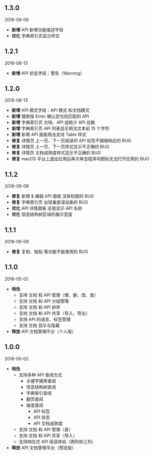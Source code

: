 ## 1.3.0

2018-09-08

- **新增** API 新增功能描述字段
- **优化** 字典索引页显示样式

## 1.2.1

2018-08-13

- **新增** API 状态字段：警告（Warning）

## 1.2.0

2018-08-13

- **新增** API 模式字段：API 模式 和文档模式
- **新增** 搜索按 Enter 确认定位到匹配的 API
- **新增** 字典索引页 文档、API 组统计 API 总数
- **新增** 字典索引页 API 列表显示用法文本前 15 个字符
- **新增** 新增 API 面板用法支持 Table 样式
- **修复** 详情页 上一页、下一页阅读时 API 标签不跟随响应的 BUG
- **修复** 详情页 上一页、下一页样式显示不正确的 BUG
- **修复** 详情页 文档成熟度样式显示不正确的 BUG
- **修复** macOS 平台上退出应用后再次单击程序坞图标无法打开应用的 BUG

## 1.1.2

2018-08-08

- **修复** 新增 & 编辑 API 面板 没有标题的 BUG
- **修复** 字典索引页 出现垂直滚动条的 BUG
- **优化** API 详情面板 总是显示 API 名称
- **优化** 信息结构树区域的展示宽度

## 1.1.1

2018-06-09

- **修复** 复制、粘贴 等功能不能使用的 BUG

## 1.1.0

2018-05-02

- **特色**
  - 支持 文档 和 API 管理（增、删、改、查）
  - 支持 文档 和 API 分组管理
  - 支持 文档 和 API 排序
  - 支持 文档 和 API 共享（导入、导出）
  - 支持 API 的语言、标签管理
  - 支持 文档 显示与隐藏
- **释放** API 文档管理平台（个人版）

## 1.0.0

2018-05-02

- **特色**
  - 支持多种 API 查阅方式
    - 关键字搜索查阅
    - 信息结构树查阅
    - 字典索引查阅
    - 翻页查阅
    - 维度查阅
      - API 标签
      - API 状态
      - API 文档成熟度
  - 支持 文档 和 API 管理（查）
  - 支持 文档 和 API 共享（导入）
  - 支持响应式 API 阅读体验（两列和三列）
- **释放** API 文档管理平台（预览版）
